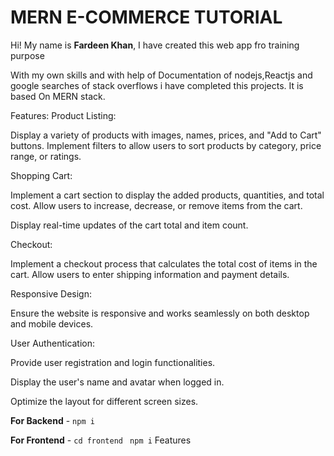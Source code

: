 # MERN E-COMMERCE TUTORIAL

Hi! My name is **Fardeen Khan**, I have created this web app fro training purpose

With my own skills and with help of Documentation of nodejs,Reactjs and google searches of stack overflows i have completed this projects.
It is based On MERN stack.


Features:
Product Listing: 

Display a variety of products with images, names, prices, and "Add to Cart" buttons. Implement filters to allow users to sort products by category, price range, or ratings. 

Shopping Cart: 

Implement a cart section to display the added products, quantities, and total cost. Allow users to increase, decrease, or remove items from the cart. 

Display real-time updates of the cart total and item count. 

Checkout: 

Implement a checkout process that calculates the total cost of items in the cart. Allow users to enter shipping information and payment details. 

Responsive Design: 

Ensure the website is responsive and works seamlessly on both desktop and mobile devices. 


User Authentication: 

Provide user registration and login functionalities. 

Display the user's name and avatar when logged in. 





Optimize the layout for different screen sizes. 

**For Backend** - `npm i`

**For Frontend** - `cd frontend` ` npm i`
Features